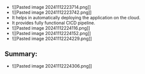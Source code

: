 * ![[Pasted image 20241112223714.png]]
* ![[Pasted image 20241112223742.png]]
* It helps in automatically deploying the application on the cloud.
* It provides fully functional CICD pipeline.
* ![[Pasted image 20241112224116.png]]
* ![[Pasted image 20241112224152.png]]
* ![[Pasted image 20241112224229.png]]

## Summary:
* ![[Pasted image 20241112224306.png]]
